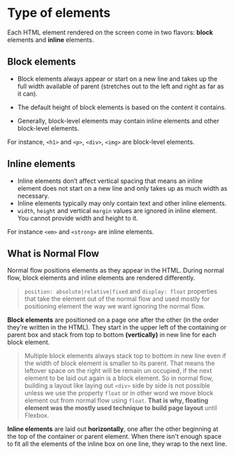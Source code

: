 # Type of elements

Each HTML element rendered on the screen come in two flavors: **block** elements and **inline** elements.

## Block elements

* Block elements always appear or start on a new line and takes up the full width available of parent (stretches out to the left and right as far as it can).

* The default height of block elements is based on the content it contains.

* Generally, block-level elements may contain inline elements and other block-level elements.

For instance, `<h1>` and `<p>`, `<div>`, `<img>` are block-level elements.

## Inline elements

* Inline elements don’t affect vertical spacing that means an inline element does not start on a new line and only takes up as much width as necessary.
* Inline elements typically may only contain text and other inline elements.
* `width`, `height` and vertical `margin` values are ignored in inline element. You cannot provide width and height to it.

For instance `<em>` and `<strong>` are inline elements.

## What is Normal Flow

Normal flow positions elements as they appear in the HTML. During normal flow, block elements and inline elements are rendered differently.

> `position: absolute|relative|fixed` and `display: float` properties that take the element out of the normal flow and used mostly for positioning element the way we want ignoring the normal flow.

**Block elements** are positioned on a page one after the other (in the order they're written in the HTML). They start in the upper left of the containing or parent box and stack from top to bottom **(vertically)** in new line for each block element.

> Multiple block elements always stack top to bottom in new line even if the width of block element is smaller to its parent. That means the leftover space on the right will be remain un occupied, if the next element to be laid out again is a block element. So in normal flow, building a layout like laying out `<div>` side by side is not possible unless we use the property `float` or in other word we move block element out from normal flow using `float`. **That is why, floating element was the mostly used technique to build page layout** until Flexbox.

**Inline elements** are laid out **horizontally**, one after the other beginning at the top of the container or parent element. When there isn't enough space to fit all the elements of the inline box on one line, they wrap to the next line.
